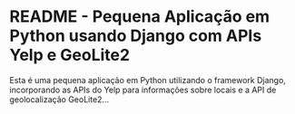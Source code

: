 # README - Pequena Aplicação em Python usando Django com APIs Yelp e GeoLite2

Esta é uma pequena aplicação em Python utilizando o framework Django, incorporando as APIs do Yelp para informações sobre locais e a API de geolocalização GeoLite2...

